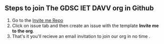 ## Steps to join The GDSC IET DAVV org in Github
1. Go to the [Invite me Repo](https://github.com/GDSC-IETDAVV/Invite-Me)
2. Click on issue tab and then create an issue with the template **Invite me to the org**.
3. That's it you'll recieve an email invitation to join our org in no time . 
